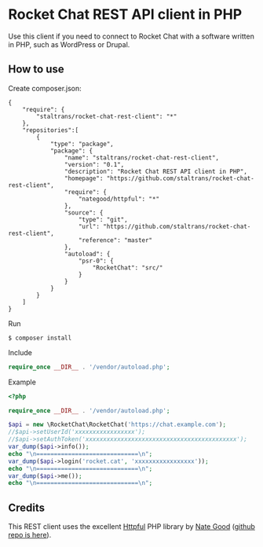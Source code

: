 # Rocket Chat REST API client in PHP

Use this client if you need to connect to Rocket Chat with a software written
in PHP, such as WordPress or Drupal.

## How to use

Create composer.json:
```
{
    "require": {
        "staltrans/rocket-chat-rest-client": "*"
    },
    "repositories":[
        {
            "type": "package",
            "package": {
                "name": "staltrans/rocket-chat-rest-client",
                "version": "0.1",
                "description": "Rocket Chat REST API client in PHP",
                "homepage": "https://github.com/staltrans/rocket-chat-rest-client",
                "require": {
                    "nategood/httpful": "*"
                },
                "source": {
                    "type": "git",
                    "url": "https://github.com/staltrans/rocket-chat-rest-client",
                    "reference": "master"
                },
                "autoload": {
                    "psr-0": {
                        "RocketChat": "src/"
                    }
                }
            }
        }
    ]
}
```

Run

```
$ composer install
```

Include

```php
require_once __DIR__ . '/vendor/autoload.php';
```

Example

```php
<?php

require_once __DIR__ . '/vendor/autoload.php';

$api = new \RocketChat\RocketChat('https://chat.example.com');
//$api->setUserId('xxxxxxxxxxxxxxxxx');
//$api->setAuthToken('xxxxxxxxxxxxxxxxxxxxxxxxxxxxxxxxxxxxxxxxxxx');
var_dump($api->info());
echo "\n=============================\n";
var_dump($api->login('rocket.cat', 'xxxxxxxxxxxxxxxxx'));
echo "\n=============================\n";
var_dump($api->me());
echo "\n=============================\n";
```

## Credits
This REST client uses the excellent [Httpful](http://phphttpclient.com/) PHP library by [Nate Good](https://github.com/nategood) ([github repo is here](https://github.com/nategood/httpful)).
